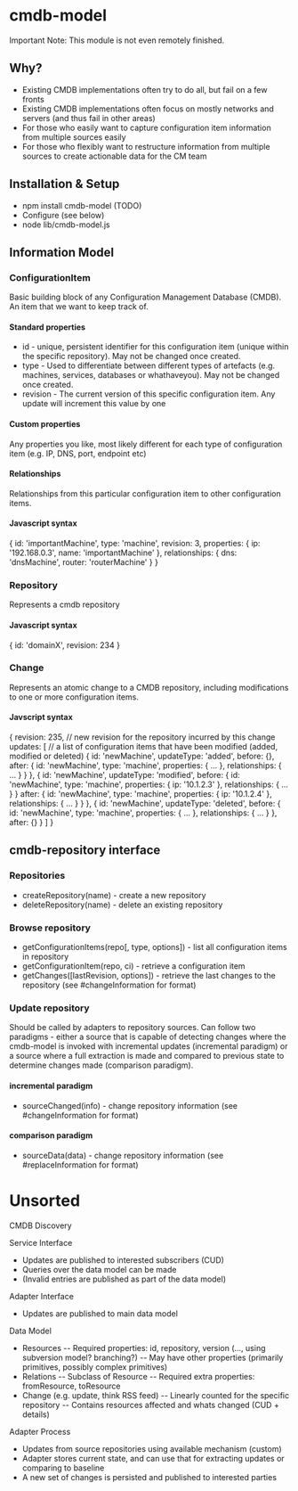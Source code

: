 # cmdb-model

Important Note: This module is not even remotely finished.

## Why?

* Existing CMDB implementations often try to do all, but fail on a few fronts
* Existing CMDB implementations often focus on mostly networks and servers (and thus fail in other areas)
* For those who easily want to capture configuration item information from multiple sources easily
* For those who flexibly want to restructure information from multiple sources to create actionable data for the CM team

## Installation & Setup

* npm install cmdb-model (TODO)
* Configure (see below)
* node lib/cmdb-model.js

## Information Model

### ConfigurationItem

Basic building block of any Configuration Management Database (CMDB). An item that we want to keep track of.

#### Standard properties

* id - unique, persistent identifier for this configuration item (unique within the specific repository). May not be changed once created.
* type - Used to differentiate between different types of artefacts (e.g. machines, services, databases or whathaveyou). May not be changed once created.
* revision - The current version of this specific configuration item. Any update will increment this value by one

#### Custom properties

Any properties you like, most likely different for each type of configuration item (e.g. IP, DNS, port, endpoint etc)

#### Relationships

Relationships from this particular configuration item to other configuration items.

#### Javascript syntax

{
    id: 'importantMachine',
    type: 'machine',
    revision: 3,
    properties: {
        ip: '192.168.0.3',
        name: 'importantMachine'
    },
    relationships: {
        dns: 'dnsMachine',
        router: 'routerMachine'
    }
}

### Repository

Represents a cmdb repository

#### Javascript syntax

{
    id: 'domainX',
    revision: 234
}

### Change

Represents an atomic change to a CMDB repository, including modifications to one or more configuration items.

#### Javscript syntax

{
    revision: 235, // new revision for the repository incurred by this change
    updates: [ // a list of configuration items that have been modified (added, modified or deleted)
        {
            id: 'newMachine',
            updateType: 'added',
            before: {},
            after: {
                id: 'newMachine',
                type: 'machine',
                properties: { ... },
                relationships: { ... }
            }
        },
        {
            id: 'newMachine',
            updateType: 'modified',
            before: {
                id: 'newMachine',
                type: 'machine',
                properties: {
                    ip: '10.1.2.3'
                },
                relationships: { ... }
            }
            after: {
                id: 'newMachine',
                type: 'machine',
                properties: {
                    ip: '10.1.2.4'
                },
                relationships: { ... }
            }
        },
        {
            id: 'newMachine',
            updateType: 'deleted',
            before: {
                id: 'newMachine',
                type: 'machine',
                properties: { ... },
                relationships: { ... }
            },
            after: {}
        }
    ]
}

## cmdb-repository interface

### Repositories

* createRepository(name) - create a new repository
* deleteRepository(name) - delete an existing repository

### Browse repository

* getConfigurationItems(repo[, type, options]) - list all configuration items in repository
* getConfigurationItem(repo, ci) - retrieve a configuration item
* getChanges([lastRevision, options]) - retrieve the last changes to the repository (see #changeInformation for format)

### Update repository
Should be called by adapters to repository sources. Can follow two paradigms - either a source that is capable of detecting changes where the cmdb-model is invoked with incremental updates (incremental paradigm) or a source where a full extraction is made and compared to previous state to determine changes made (comparison paradigm).

#### incremental paradigm

* sourceChanged(info) - change repository information (see #changeInformation for format)

#### comparison paradigm

* sourceData(data) - change repository information (see #replaceInformation for format)

# Unsorted

CMDB Discovery

Service Interface
- Updates are published to interested subscribers (CUD)
- Queries over the data model can be made
- (Invalid entries are published as part of the data model)

Adapter Interface
- Updates are published to main data model

Data Model
- Resources
-- Required properties: id, repository, version (..., using subversion model? branching?)
-- May have other properties (primarily primitives, possibly complex primitives)
- Relations
-- Subclass of Resource
-- Required extra properties: fromResource, toResource
- Change (e.g. update, think RSS feed)
-- Linearly counted for the specific repository
-- Contains resources affected and whats changed (CUD + details)

Adapter Process
- Updates from source repositories using available mechanism (custom)
- Adapter stores current state, and can use that for extracting updates or comparing to baseline
- A new set of changes is persisted and published to interested parties
